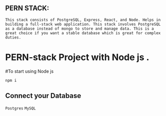 ## PERN STACK: 

`This stack consists of PostgreSQL, Express, React, and Node. Helps in building a full-stack web application. This stack involves PostgreSQL as a database instead of mongo to store and manage data. This is a great choice if you want a stable database which is great for complex duties.`

# PERN-stack Project with Node js . 

#To start using Node js
  
  `npm i`

## Connect your Database 
 `Postgres` 
 `MySQL`

